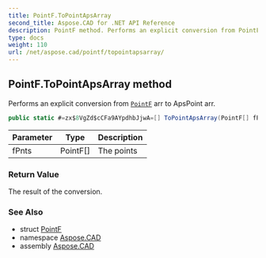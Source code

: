 ```yaml
---
title: PointF.ToPointApsArray
second_title: Aspose.CAD for .NET API Reference
description: PointF method. Performs an explicit conversion from PointF arr to ApsPoint arr
type: docs
weight: 110
url: /net/aspose.cad/pointf/topointapsarray/
---
```

## PointF.ToPointApsArray method

Performs an explicit conversion from [`PointF`](../) arr to ApsPoint arr.

```csharp
public static #=zx$8VgZd$cCFa9AYpdhbJjwA=[] ToPointApsArray(PointF[] fPnts)
```

| Parameter | Type | Description |
| --- | --- | --- |
| fPnts | PointF[] | The points |

### Return Value

The result of the conversion.

### See Also

* struct [PointF](../)
* namespace [Aspose.CAD](../../../aspose.cad/)
* assembly [Aspose.CAD](../../../)


